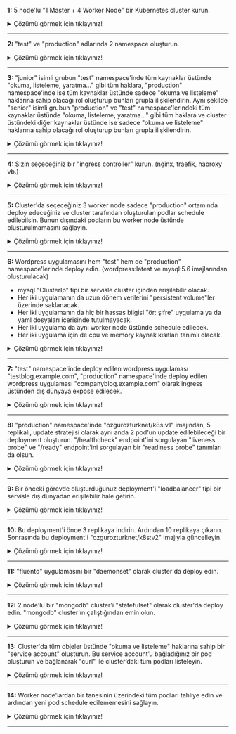 **1:** 5 node'lu "1 Master + 4 Worker Node" bir Kubernetes cluster kurun. 
<details>
  <summary>Çözümü görmek için tıklayınız!</summary>
Minikube:

```
$ minikube start --node=5
```

AKS:

```
$ az group create --name rg-k8sproje --location northeurope

$ az aks create --name aks-k8sproje --resource-group rg-k8sproje --node-vm-size Standard_B2ms --node-count 4 --location northeurope

$ az aks get-credentials --name aks-k8sproje --resource-group rg-k8sproje
```
</details>

***
**2:** "test" ve "production" adlarında 2 namespace oluşturun.
<details>
  <summary>Çözümü görmek için tıklayınız!</summary>

```
$ kubectl create namespace test

$ kubectl create namespace production
```
</details>

***
**3:** "junior" isimli grubun "test" namespace'inde tüm kaynaklar üstünde "okuma, listeleme, yaratma..." gibi tüm haklara, "production" namespace'inde ise tüm kaynaklar üstünde sadece "okuma ve listeleme" haklarına sahip olacağı rol oluşturup bunları grupla ilişkilendirin. Aynı şekilde "senior" isimli grubun "production" ve "test" namespace'lerindeki tüm kaynaklar üstünde "okuma, listeleme, yaratma..." gibi tüm haklara ve cluster üstündeki diğer kaynaklar üstünde ise sadece "okuma ve listeleme" haklarına sahip olacağı rol oluşturup bunları grupla ilişkilendirin.

<details>
  <summary>Çözümü görmek için tıklayınız!</summary>

```
$ kubectl apply -f ./yaml/jr-production-rb.yaml

$ kubectl apply -f ./yaml/jr-test-rb.yaml

$ kubectl apply -f ./yaml/sr-cluster-crb.yaml

$ kubectl apply -f ./yaml/sr-production-rb.yaml

$ kubectl apply -f ./yaml/sr-test-rb.yaml
```
</details>

***
**4:** Sizin seçeceğiniz bir "ingress controller" kurun. (nginx, traefik, haproxy vb.)

<details>
  <summary>Çözümü görmek için tıklayınız!</summary>

Nginx: https://kubernetes.github.io/ingress-nginx/deploy/

AKS:
```
$ kubectl apply -f https://raw.githubusercontent.com/kubernetes/ingress-nginx/controller-v0.47.0/deploy/static/provider/cloud/deploy.yaml
```

Minikube:
```
$ minikube addons enable ingress
```
</details>

***
**5:** Cluster'da seçeceğiniz 3 worker node sadece "production" ortamında deploy edeceğiniz ve cluster tarafından oluşturulan podlar schedule edilebilsin. Bunun dışındaki podların bu worker node üstünde oluşturulmamasını sağlayın. 
<details>
  <summary>Çözümü görmek için tıklayınız!</summary>

```
$ node1=$(kubectl get no -o jsonpath="{.items[1].metadata.name}")

$ node2=$(kubectl get no -o jsonpath="{.items[2].metadata.name}")

$ node3=$(kubectl get no -o jsonpath="{.items[3].metadata.name}")

$ kubectl taint node $node1 tier=production:NoSchedule

$ kubectl taint node $node2 tier=production:NoSchedule

$ kubectl taint node $node3 tier=production:NoSchedule

$ kubectl label node $node1 tier=production

$ kubectl label node $node2 tier=production

$ kubectl label node $node3 tier=production
```

</details>

***
**6:** Wordpress uygulamasını hem "test" hem de "production" namespace'lerinde deploy edin. (wordpress:latest ve mysql:5.6 imajlarından oluşturulacak)

- mysql "ClusterIp" tipi bir servisle cluster içinden erişilebilir olacak. 
- Her iki uygulamanın da uzun dönem verilerini "persistent volume"ler üzerinde saklanacak.
- Her iki uygulamanın da hiç bir hassas bilgisi "ör: şifre" uygulama ya da yaml dosyaları içerisinde tutulmayacak. 
- Her iki uygulama da aynı worker node üstünde schedule edilecek.
- Her iki uygulama için de cpu ve memory kaynak kısıtları tanımlı olacak.  
<details>
  <summary>Çözümü görmek için tıklayınız!</summary>

```
$ kubectl create secret generic mysql-test-secret -n test --from-file=MYSQL_ROOT_PASSWORD=./yaml/mysql_root_password.txt --from-file=MYSQL_USER=./yaml/mysql_user.txt --from-file=MYSQL_PASSWORD=./yaml/mysql_password.txt --from-file=MYSQL_DATABASE=./yaml/mysql_database.txt

$ kubectl create secret generic mysql-prod-secret -n production --from-file=MYSQL_ROOT_PASSWORD=./yaml/mysql_root_password.txt --from-file=MYSQL_USER=./yaml/mysql_user.txt --from-file=MYSQL_PASSWORD=./yaml/mysql_password.txt --from-file=MYSQL_DATABASE=./yaml/mysql_database.txt

$ kubectl apply -f ./yaml/wptest.yaml

$ kubectl apply -f ./yaml/wpprod.yaml
```

</details>

***
**7:** "test" namespace'inde deploy edilen wordpress uygulaması "testblog.example.com", "production" namespace'inde deploy edilen wordpress uygulaması "companyblog.example.com" olarak ingress üstünden dış dünyaya expose edilecek.
<details>
  <summary>Çözümü görmek için tıklayınız!</summary>

```
$ kubectl apply -f ./yaml/wpingress.yaml
```

</details>

***
**8:** "production" namespace'inde "ozgurozturknet/k8s:v1" imajından, 5 replikalı, update stratejisi olarak aynı anda 2 pod'un update edilebileceği bir deployment oluşturun. "/healthcheck" endpoint'ini sorgulayan "liveness probe" ve "/ready" endpoint'ini sorgulayan bir "readiness probe" tanımları da olsun. 
<details>
  <summary>Çözümü görmek için tıklayınız!</summary>

```
$ kubectl apply -f ./yaml/deployment.yaml
```

</details>

***
**9:** Bir önceki görevde oluşturduğunuz deployment'i "loadbalancer" tipi bir servisle dış dünyadan erişilebilir hale getirin. 
<details>
  <summary>Çözümü görmek için tıklayınız!</summary>

```
$ kubectl expose deployment k8s-deployment --type=LoadBalancer -n production
```

</details>

***
**10:** Bu deployment'i önce 3 replikaya indirin. Ardından 10 replikaya çıkarın. Sonrasında bu deployment'i "ozgurozturknet/k8s:v2" imajıyla güncelleyin.
<details>
  <summary>Çözümü görmek için tıklayınız!</summary>

```
$ kubectl scale deployment k8s-deployment --replicas=3 -n production

$ kubectl scale deployment k8s-deployment --replicas=10 -n production

$ kubectl set image deployment/k8s-deployment k8s=ozgurozturknet/k8s:v2 -n production
```

</details>

***
**11:** "fluentd" uygulamasını bir "daemonset" olarak cluster'da deploy edin. 
<details>
  <summary>Çözümü görmek için tıklayınız!</summary>

```
$ kubectl apply -f ./yaml/daemonset.yaml
```

</details>

***
**12:** 2 node'lu bir "mongodb" cluster'i "statefulset" olarak cluster'da deploy edin. "mongodb" cluster'ın çalıştığından emin olun. 
<details>
  <summary>Çözümü görmek için tıklayınız!</summary>

```
$ kubectl apply -f ./yaml/statefulset.yaml

$ kubectl exec -it mongostatefulset-0 -- bash

root@mongostatefulset-0:/# mongo

> rs.initiate({ _id: "MainRepSet", version: 1, 
members: [ 
 { _id: 0, host: "mongostatefulset-0.mongo-svc.default.svc.cluster.local:27017" }, 
 { _id: 1, host: "mongostatefulset-1.mongo-svc.default.svc.cluster.local:27017" } ]});

MainRepSet:PRIMARY> db.getSiblingDB("admin").createUser({
...       user : "mongoadmin",
...       pwd  : "P@ssw0rd!1",
...       roles: [ { role: "root", db: "admin" } ]
...  });

MainRepSet:PRIMARY> rs.status();

```

</details>

***
**13:** Cluster'da tüm objeler üstünde "okuma ve listeleme" haklarına sahip bir "service account" oluşturun. Bu service account’u bağladığınız bir pod oluşturun ve bağlanarak "curl" ile cluster’daki tüm podları listeleyin. 
<details>
  <summary>Çözümü görmek için tıklayınız!</summary>

```
$ kubectl apply -f ./yaml/serviceaccount.yaml

$ kubectl exec -it pod-proje -- bash

bash-5.0# CERT=/var/run/secrets/kubernetes.io/serviceaccount/ca.crt

bash-5.0# TOKEN=$(cat /var/run/secrets/kubernetes.io/serviceaccount/token)

bash-5.0# curl --cacert $CERT https://kubernetes/api/v1/pods --header "Authorization:Bearer $TOKEN" | jq '.items[].metadata.name'

```

</details>

***
**14:** Worker node'lardan bir tanesinin üzerindeki tüm podları tahliye edin ve ardından yeni pod schedule edilememesini sağlayın. 
<details>
  <summary>Çözümü görmek için tıklayınız!</summary>

```
$ nodedrain=$(kubectl get no -o jsonpath="{.items[3].metadata.name}")

$ kubectl drain $nodedrain --ignore-daemonsets --delete-local-data

$ kubectl cordon $nodedrain

$ kubectl uncordon $nodedrain

```

</details>

***
